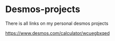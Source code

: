 # Desmos-projects
There is all links on my personal desmos projects

https://www.desmos.com/calculator/wcuegbxqed
